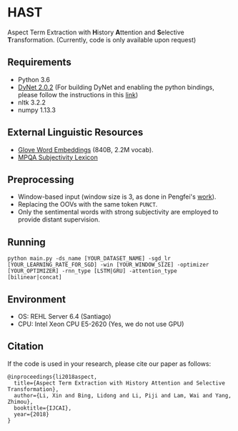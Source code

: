 # HAST
Aspect Term Extraction with **H**istory **A**ttention and **S**elective **T**ransformation. (Currently, code is only available upon request)

## Requirements
* Python 3.6
* [DyNet 2.0.2](https://github.com/clab/dynet) (For building DyNet and enabling the python bindings, please follow the instructions in this [link](http://dynet.readthedocs.io/en/latest/python.html#manual-installation))
* nltk 3.2.2
* numpy 1.13.3

## External Linguistic Resources
* [Glove Word Embeddings](https://nlp.stanford.edu/projects/glove/) (840B, 2.2M vocab).
* [MPQA Subjectivity Lexicon](http://mpqa.cs.pitt.edu/lexicons/subj_lexicon/)

## Preprocessing
* Window-based input (window size is 3, as done in Pengfei's [work](http://www.aclweb.org/anthology/D15-1168)).
* Replacing the OOVs with the same token `PUNCT`.
* Only the sentimental words with strong subjectivity are employed to provide distant supervision.

## Running
```
python main.py -ds_name [YOUR_DATASET_NAME] -sgd_lr [YOUR_LEARNING_RATE_FOR_SGD] -win [YOUR_WINDOW_SIZE] -optimizer [YOUR_OPTIMIZER] -rnn_type [LSTM|GRU] -attention_type [bilinear|concat]
```

## Environment
* OS: REHL Server 6.4 (Santiago)
* CPU: Intel Xeon CPU E5-2620 (Yes, we do not use GPU)

## Citation
If the code is used in your research, please cite our paper as follows:
```
@inproceedings{li2018aspect,
  title={Aspect Term Extraction with History Attention and Selective Transformation},
  author={Li, Xin and Bing, Lidong and Li, Piji and Lam, Wai and Yang, Zhimou},
  booktitle={IJCAI},
  year={2018}
}
```

